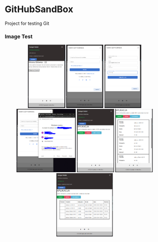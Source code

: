 # GitHubSandBox
Project for testing Git

### Image Test

<div align="center">

<img src="Description/Images/sc1.PNG" alt="Image 1" height="200px" style="width:auto;">
 <img src="Description/Images/sc2.PNG" alt="Image 2" height="200px" style="width:auto;">
  <img src="Description/Images/sc3.PNG" alt="Image 3" height="200px" style="width:auto;">

</div>

<div align="center">

<img src="Description/Images/sc4.PNG" alt="Image 4" height="200px" style="width:auto;">
 <img src="Description/Images/sc5.PNG" alt="Image 5" height="200px" style="width:auto;">
  <img src="Description/Images/sc6.PNG" alt="Image 6" height="200px" style="width:auto;">

</div>

<div align="center">

<img src="Description/Images/sc7.PNG" alt="Image 7" height="200px" style="width:auto;">

</div>
